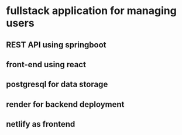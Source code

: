 # fullstack application for managing users

## REST API using springboot 
## front-end using react
## postgresql for data storage
## render for backend deployment
## netlify as frontend


